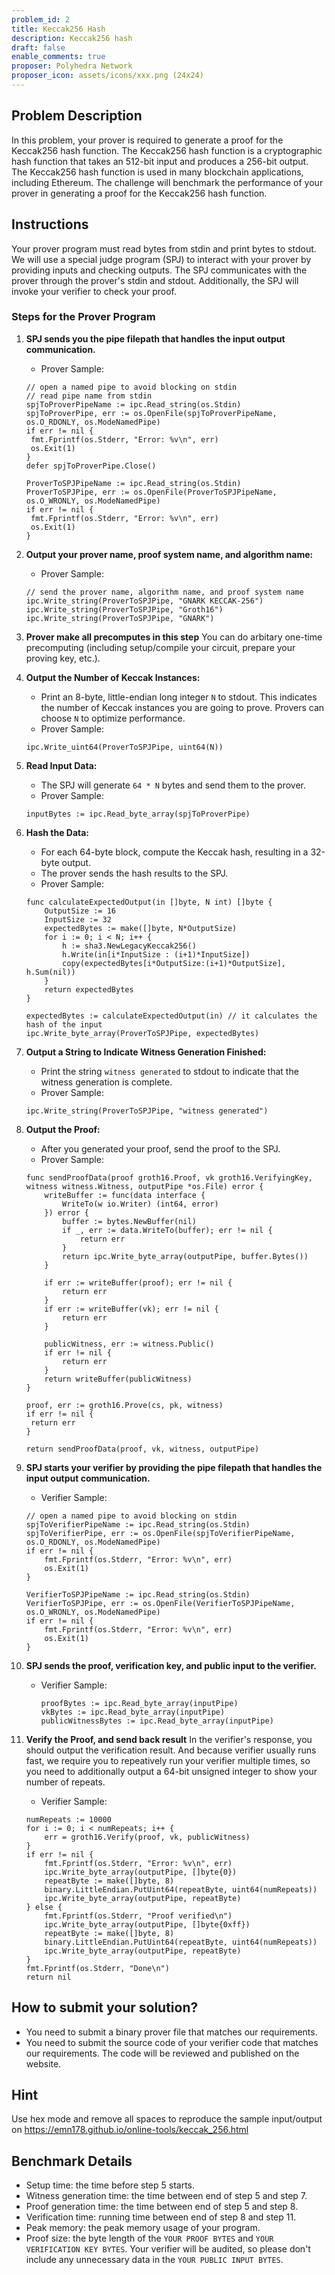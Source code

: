 ```yaml
---
problem_id: 2
title: Keccak256 Hash
description: Keccak256 hash
draft: false
enable_comments: true
proposer: Polyhedra Network
proposer_icon: assets/icons/xxx.png (24x24)
---
```


## Problem Description

In this problem, your prover is required to generate a proof for the Keccak256 hash function. The Keccak256 hash function is a cryptographic hash function that takes an 512-bit input and produces a 256-bit output. The Keccak256 hash function is used in many blockchain applications, including Ethereum. The challenge will benchmark the performance of your prover in generating a proof for the Keccak256 hash function.

## Instructions

Your prover program must read bytes from stdin and print bytes to stdout. We will use a special judge program (SPJ) to interact with your prover by providing inputs and checking outputs. The SPJ communicates with the prover through the prover's stdin and stdout. Additionally, the SPJ will invoke your verifier to check your proof.

### Steps for the Prover Program

1. **SPJ sends you the pipe filepath that handles the input output communication.**

   - Prover Sample:

   ```golang
   // open a named pipe to avoid blocking on stdin
   // read pipe name from stdin
   spjToProverPipeName := ipc.Read_string(os.Stdin)
   spjToProverPipe, err := os.OpenFile(spjToProverPipeName, os.O_RDONLY, os.ModeNamedPipe)
   if err != nil {
   	fmt.Fprintf(os.Stderr, "Error: %v\n", err)
   	os.Exit(1)
   }
   defer spjToProverPipe.Close()

   ProverToSPJPipeName := ipc.Read_string(os.Stdin)
   ProverToSPJPipe, err := os.OpenFile(ProverToSPJPipeName, os.O_WRONLY, os.ModeNamedPipe)
   if err != nil {
   	fmt.Fprintf(os.Stderr, "Error: %v\n", err)
   	os.Exit(1)
   }
   ```

2. **Output your prover name, proof system name, and algorithm name:**

   - Prover Sample:

   ```golang
   // send the prover name, algorithm name, and proof system name
   ipc.Write_string(ProverToSPJPipe, "GNARK KECCAK-256")
   ipc.Write_string(ProverToSPJPipe, "Groth16")
   ipc.Write_string(ProverToSPJPipe, "GNARK")
   ```

3. **Prover make all precomputes in this step**
You can do arbitary one-time precomputing (including setup/compile your circuit, prepare your proving key, etc.).

4. **Output the Number of Keccak Instances:**

   - Print an 8-byte, little-endian long integer `N` to stdout. This indicates the number of Keccak instances you are going to prove. Provers can choose `N` to optimize performance.
   - Prover Sample:

   ```golang
   ipc.Write_uint64(ProverToSPJPipe, uint64(N))
   ```

5. **Read Input Data:**

   - The SPJ will generate `64 * N` bytes and send them to the prover.
   - Prover Sample:

   ```golang
   inputBytes := ipc.Read_byte_array(spjToProverPipe)
   ```

6. **Hash the Data:**

   - For each 64-byte block, compute the Keccak hash, resulting in a 32-byte output.
   - The prover sends the hash results to the SPJ.
   - Prover Sample:

   ```golang
   func calculateExpectedOutput(in []byte, N int) []byte {
       OutputSize := 16
       InputSize := 32
       expectedBytes := make([]byte, N*OutputSize)
       for i := 0; i < N; i++ {
           h := sha3.NewLegacyKeccak256()
           h.Write(in[i*InputSize : (i+1)*InputSize])
           copy(expectedBytes[i*OutputSize:(i+1)*OutputSize], h.Sum(nil))
       }
       return expectedBytes
   }
   ```

   ```golang
   expectedBytes := calculateExpectedOutput(in) // it calculates the hash of the input
   ipc.Write_byte_array(ProverToSPJPipe, expectedBytes)
   ```

7. **Output a String to Indicate Witness Generation Finished:**

   - Print the string `witness generated` to stdout to indicate that the witness generation is complete.
   - Prover Sample:

   ```golang
   ipc.Write_string(ProverToSPJPipe, "witness generated")
   ```

8. **Output the Proof:**

   - After you generated your proof, send the proof to the SPJ.
   - Prover Sample:

   ```golang
   func sendProofData(proof groth16.Proof, vk groth16.VerifyingKey, witness witness.Witness, outputPipe *os.File) error {
       writeBuffer := func(data interface {
           WriteTo(w io.Writer) (int64, error)
       }) error {
           buffer := bytes.NewBuffer(nil)
           if _, err := data.WriteTo(buffer); err != nil {
               return err
           }
           return ipc.Write_byte_array(outputPipe, buffer.Bytes())
       }

       if err := writeBuffer(proof); err != nil {
           return err
       }
       if err := writeBuffer(vk); err != nil {
           return err
       }

       publicWitness, err := witness.Public()
       if err != nil {
           return err
       }
       return writeBuffer(publicWitness)
   }
   ```

   ```golang
   proof, err := groth16.Prove(cs, pk, witness)
   if err != nil {
   	return err
   }

   return sendProofData(proof, vk, witness, outputPipe)
   ```

9. **SPJ starts your verifier by providing the pipe filepath that handles the input output communication.**

    - Verifier Sample:

    ```golang
    // open a named pipe to avoid blocking on stdin
    spjToVerifierPipeName := ipc.Read_string(os.Stdin)
    spjToVerifierPipe, err := os.OpenFile(spjToVerifierPipeName, os.O_RDONLY, os.ModeNamedPipe)
    if err != nil {
        fmt.Fprintf(os.Stderr, "Error: %v\n", err)
        os.Exit(1)
    }

    VerifierToSPJPipeName := ipc.Read_string(os.Stdin)
    VerifierToSPJPipe, err := os.OpenFile(VerifierToSPJPipeName, os.O_WRONLY, os.ModeNamedPipe)
    if err != nil {
        fmt.Fprintf(os.Stderr, "Error: %v\n", err)
        os.Exit(1)
    }
    ```

10. **SPJ sends the proof, verification key, and public input to the verifier.**
    - Verifier Sample:

      ```golang
      proofBytes := ipc.Read_byte_array(inputPipe)
      vkBytes := ipc.Read_byte_array(inputPipe)
      publicWitnessBytes := ipc.Read_byte_array(inputPipe)
      ```

11. **Verify the Proof, and send back result**
    In the verifier's response, you should output the verification result. And because verifier usually runs fast, we require you to repeatively run your verifier multiple times, so you need to additionally output a 64-bit unsigned integer to show your number of repeats.

    - Verifier Sample:

    ```golang
    numRepeats := 10000
    for i := 0; i < numRepeats; i++ {
        err = groth16.Verify(proof, vk, publicWitness)
    }
    if err != nil {
        fmt.Fprintf(os.Stderr, "Error: %v\n", err)
        ipc.Write_byte_array(outputPipe, []byte{0})
        repeatByte := make([]byte, 8)
        binary.LittleEndian.PutUint64(repeatByte, uint64(numRepeats))
        ipc.Write_byte_array(outputPipe, repeatByte)
    } else {
        fmt.Fprintf(os.Stderr, "Proof verified\n")
        ipc.Write_byte_array(outputPipe, []byte{0xff})
        repeatByte := make([]byte, 8)
        binary.LittleEndian.PutUint64(repeatByte, uint64(numRepeats))
        ipc.Write_byte_array(outputPipe, repeatByte)
    }
    fmt.Fprintf(os.Stderr, "Done\n")
    return nil
    ```

## How to submit your solution?

- You need to submit a binary prover file that matches our requirements.
- You need to submit the source code of your verifier code that matches our requirements. The code will be reviewed and published on the website.

## Hint

Use hex mode and remove all spaces to reproduce the sample input/output on https://emn178.github.io/online-tools/keccak_256.html

## Benchmark Details

- Setup time: the time before step 5 starts.
- Witness generation time: the time between end of step 5 and step 7.
- Proof generation time: the time between end of step 5 and step 8.
- Verification time: running time between end of step 8 and step 11.
- Peak memory: the peak memory usage of your program.
- Proof size: the byte length of the `YOUR PROOF BYTES` and `YOUR VERIFICATION KEY BYTES`. Your verifier will be audited, so please don't include any unnecessary data in the `YOUR PUBLIC INPUT BYTES`.
